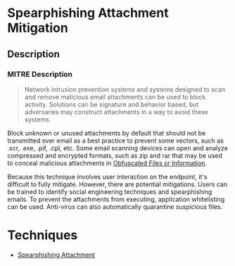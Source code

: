 
# Spearphishing Attachment Mitigation

## Description

### MITRE Description

> Network intrusion prevention systems and systems designed to scan and remove malicious email attachments can be used to block activity. Solutions can be signature and behavior based, but adversaries may construct attachments in a way to avoid these systems.

Block unknown or unused attachments by default that should not be transmitted over email as a best practice to prevent some vectors, such as .scr, .exe, .pif, .cpl, etc. Some email scanning devices can open and analyze compressed and encrypted formats, such as zip and rar that may be used to conceal malicious attachments in [Obfuscated Files or Information](https://attack.mitre.org/techniques/T1027).

Because this technique involves user interaction on the endpoint, it's difficult to fully mitigate. However, there are potential mitigations. Users can be trained to identify social engineering techniques and spearphishing emails. To prevent the attachments from executing, application whitelisting can be used. Anti-virus can also automatically quarantine suspicious files.


# Techniques


* [Spearphishing Attachment](../techniques/Spearphishing-Attachment.md)

